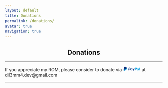 ```yaml
---
layout: default
title: Donations
permalink: /donations/
avatar: true
navigation: true
---
```

<h2 align="center">Donations</h2>

<hr>

<p>If you appreciate my ROM, please consider to donate via <img src="/assets/img/paypal.png" style="width: 11%"> at dil3mm4.dev@gmail.com</p>

<hr>

